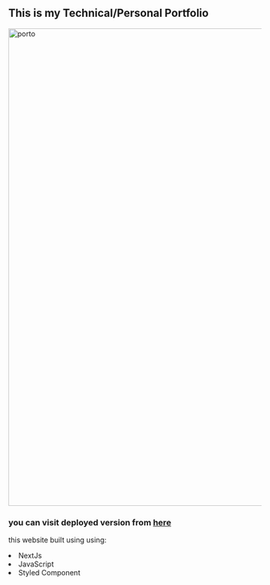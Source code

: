 ## This is my Technical/Personal Portfolio

<img width="948" alt="porto" src="https://user-images.githubusercontent.com/26660809/165834102-7f029f33-c259-494e-a23f-735f52ed1163.png">


 
<h3>you can visit deployed version from
<a href="https://abdallaamin.vercel.app/" target="__blank" >here</a>
  </h3>
  
this website built using  using:
<li>NextJs</li>
<li>JavaScript</li>
<li>Styled Component</li>
